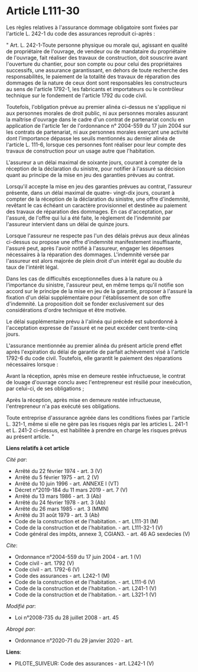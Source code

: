 # Article L111-30

Les règles relatives à l'assurance dommage obligatoire sont fixées par l'article L. 242-1 du code des assurances reproduit
ci-après :

" Art. L. 242-1-Toute personne physique ou morale qui, agissant en qualité de propriétaire de l'ouvrage, de vendeur ou de
mandataire du propriétaire de l'ouvrage, fait réaliser des travaux de construction, doit souscrire avant l'ouverture du
chantier, pour son compte ou pour celui des propriétaires successifs, une assurance garantissant, en dehors de toute
recherche des responsabilités, le paiement de la totalité des travaux de réparation des dommages de la nature de ceux dont
sont responsables les constructeurs au sens de l'article 1792-1, les fabricants et importateurs ou le contrôleur technique
sur le fondement de l'article 1792 du code civil.

Toutefois, l'obligation prévue au premier alinéa ci-dessus ne s'applique ni aux personnes morales de droit public, ni aux
personnes morales assurant la maîtrise d'ouvrage dans le cadre d'un contrat de partenariat conclu en application de l'article
1er de l'ordonnance n° 2004-559 du 17 juin 2004 sur les contrats de partenariat, ni aux personnes morales exerçant une
activité dont l'importance dépasse les seuils mentionnés au dernier alinéa de l'article L. 111-6, lorsque ces personnes font
réaliser pour leur compte des travaux de construction pour un usage autre que l'habitation.

L'assureur a un délai maximal de soixante jours, courant à compter de la réception de la déclaration du sinistre, pour
notifier à l'assuré sa décision quant au principe de la mise en jeu des garanties prévues au contrat.

Lorsqu'il accepte la mise en jeu des garanties prévues au contrat, l'assureur présente, dans un délai maximal de quatre-
vingt-dix jours, courant à compter de la réception de la déclaration du sinistre, une offre d'indemnité, revêtant le cas
échéant un caractère provisionnel et destinée au paiement des travaux de réparation des dommages. En cas d'acceptation, par
l'assuré, de l'offre qui lui a été faite, le règlement de l'indemnité par l'assureur intervient dans un délai de quinze
jours.

Lorsque l'assureur ne respecte pas l'un des délais prévus aux deux alinéas ci-dessus ou propose une offre d'indemnité
manifestement insuffisante, l'assuré peut, après l'avoir notifié à l'assureur, engager les dépenses nécessaires à la
réparation des dommages. L'indemnité versée par l'assureur est alors majorée de plein droit d'un intérêt égal au double du
taux de l'intérêt légal.

Dans les cas de difficultés exceptionnelles dues à la nature ou à l'importance du sinistre, l'assureur peut, en même temps
qu'il notifie son accord sur le principe de la mise en jeu de la garantie, proposer à l'assuré la fixation d'un délai
supplémentaire pour l'établissement de son offre d'indemnité. La proposition doit se fonder exclusivement sur des
considérations d'ordre technique et être motivée.

Le délai supplémentaire prévu à l'alinéa qui précède est subordonné à l'acceptation expresse de l'assuré et ne peut excéder
cent trente-cinq jours.

L'assurance mentionnée au premier alinéa du présent article prend effet après l'expiration du délai de garantie de parfait
achèvement visé à l'article 1792-6 du code civil. Toutefois, elle garantit le paiement des réparations nécessaires lorsque :

Avant la réception, après mise en demeure restée infructueuse, le contrat de louage d'ouvrage conclu avec l'entrepreneur est
résilié pour inexécution, par celui-ci, de ses obligations ;

Après la réception, après mise en demeure restée infructueuse, l'entrepreneur n'a pas exécuté ses obligations.

Toute entreprise d'assurance agréée dans les conditions fixées par l'article L. 321-1, même si elle ne gère pas les risques
régis par les articles L. 241-1 et L. 241-2 ci-dessus, est habilitée à prendre en charge les risques prévus au présent
article. "

**Liens relatifs à cet article**

_Cité par_:

  - Arrêté du 22 février 1974 - art. 3 (V)
  - Arrêté du 5 février 1975 - art. 2 (V)
  - Arrêté du 10 juin 1996 - art. ANNEXE I (VT)
  - Décret n°2019-184 du 11 mars 2019 - art. 7 (V)
  - Arrêté du 13 mars 1986 - art. 3 (Ab)
  - Arrêté du 24 février 1978 - art. 3 (Ab)
  - Arrêté du 26 mars 1985 - art. 3 (MMN)
  - Arrêté du 31 août 1979 - art. 3 (Ab)
  - Code de la construction et de l'habitation. - art. L111-31 (M)
  - Code de la construction et de l'habitation. - art. L111-32-1 (V)
  - Code général des impôts, annexe 3, CGIAN3. - art. 46 AG sexdecies (V)

_Cite_:

  - Ordonnance n°2004-559 du 17 juin 2004 - art. 1 (V)
  - Code civil - art. 1792 (V)
  - Code civil - art. 1792-6 (V)
  - Code des assurances - art. L242-1 (M)
  - Code de la construction et de l'habitation. - art. L111-6 (V)
  - Code de la construction et de l'habitation. - art. L241-1 (V)
  - Code de la construction et de l'habitation. - art. L321-1 (V)

_Modifié par_:

  - Loi n°2008-735 du 28 juillet 2008 - art. 45

_Abrogé par_:

  - Ordonnance n°2020-71 du 29 janvier 2020 - art.

**Liens**:

  - PILOTE_SUIVEUR: Code des assurances - art. L242-1 (V)
